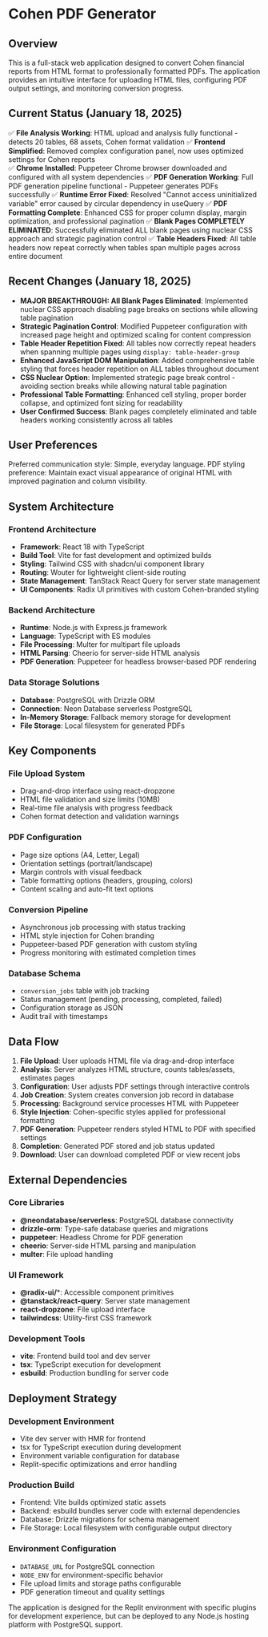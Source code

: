 # Cohen PDF Generator

## Overview
This is a full-stack web application designed to convert Cohen financial reports from HTML format to professionally formatted PDFs. The application provides an intuitive interface for uploading HTML files, configuring PDF output settings, and monitoring conversion progress.

## Current Status (January 18, 2025)
✅ **File Analysis Working**: HTML upload and analysis fully functional - detects 20 tables, 68 assets, Cohen format validation
✅ **Frontend Simplified**: Removed complex configuration panel, now uses optimized settings for Cohen reports  
✅ **Chrome Installed**: Puppeteer Chrome browser downloaded and configured with all system dependencies
✅ **PDF Generation Working**: Full PDF generation pipeline functional - Puppeteer generates PDFs successfully
✅ **Runtime Error Fixed**: Resolved "Cannot access uninitialized variable" error caused by circular dependency in useQuery
✅ **PDF Formatting Complete**: Enhanced CSS for proper column display, margin optimization, and professional pagination
✅ **Blank Pages COMPLETELY ELIMINATED**: Successfully eliminated ALL blank pages using nuclear CSS approach and strategic pagination control
✅ **Table Headers Fixed**: All table headers now repeat correctly when tables span multiple pages across entire document

## Recent Changes (January 18, 2025)
- **MAJOR BREAKTHROUGH: All Blank Pages Eliminated**: Implemented nuclear CSS approach disabling page breaks on sections while allowing table pagination
- **Strategic Pagination Control**: Modified Puppeteer configuration with increased page height and optimized scaling for content compression
- **Table Header Repetition Fixed**: All tables now correctly repeat headers when spanning multiple pages using `display: table-header-group`
- **Enhanced JavaScript DOM Manipulation**: Added comprehensive table styling that forces header repetition on ALL tables throughout document
- **CSS Nuclear Option**: Implemented strategic page break control - avoiding section breaks while allowing natural table pagination
- **Professional Table Formatting**: Enhanced cell styling, proper border collapse, and optimized font sizing for readability
- **User Confirmed Success**: Blank pages completely eliminated and table headers working consistently across all tables

## User Preferences
Preferred communication style: Simple, everyday language.
PDF styling preference: Maintain exact visual appearance of original HTML with improved pagination and column visibility.

## System Architecture

### Frontend Architecture
- **Framework**: React 18 with TypeScript
- **Build Tool**: Vite for fast development and optimized builds
- **Styling**: Tailwind CSS with shadcn/ui component library
- **Routing**: Wouter for lightweight client-side routing
- **State Management**: TanStack React Query for server state management
- **UI Components**: Radix UI primitives with custom Cohen-branded styling

### Backend Architecture
- **Runtime**: Node.js with Express.js framework
- **Language**: TypeScript with ES modules
- **File Processing**: Multer for multipart file uploads
- **HTML Parsing**: Cheerio for server-side HTML analysis
- **PDF Generation**: Puppeteer for headless browser-based PDF rendering

### Data Storage Solutions
- **Database**: PostgreSQL with Drizzle ORM
- **Connection**: Neon Database serverless PostgreSQL
- **In-Memory Storage**: Fallback memory storage for development
- **File Storage**: Local filesystem for generated PDFs

## Key Components

### File Upload System
- Drag-and-drop interface using react-dropzone
- HTML file validation and size limits (10MB)
- Real-time file analysis with progress feedback
- Cohen format detection and validation warnings

### PDF Configuration
- Page size options (A4, Letter, Legal)
- Orientation settings (portrait/landscape)
- Margin controls with visual feedback
- Table formatting options (headers, grouping, colors)
- Content scaling and auto-fit text options

### Conversion Pipeline
- Asynchronous job processing with status tracking
- HTML style injection for Cohen branding
- Puppeteer-based PDF generation with custom styling
- Progress monitoring with estimated completion times

### Database Schema
- `conversion_jobs` table with job tracking
- Status management (pending, processing, completed, failed)
- Configuration storage as JSON
- Audit trail with timestamps

## Data Flow

1. **File Upload**: User uploads HTML file via drag-and-drop interface
2. **Analysis**: Server analyzes HTML structure, counts tables/assets, estimates pages
3. **Configuration**: User adjusts PDF settings through interactive controls
4. **Job Creation**: System creates conversion job record in database
5. **Processing**: Background service processes HTML with Puppeteer
6. **Style Injection**: Cohen-specific styles applied for professional formatting
7. **PDF Generation**: Puppeteer renders styled HTML to PDF with specified settings
8. **Completion**: Generated PDF stored and job status updated
9. **Download**: User can download completed PDF or view recent jobs

## External Dependencies

### Core Libraries
- **@neondatabase/serverless**: PostgreSQL database connectivity
- **drizzle-orm**: Type-safe database queries and migrations
- **puppeteer**: Headless Chrome for PDF generation
- **cheerio**: Server-side HTML parsing and manipulation
- **multer**: File upload handling

### UI Framework
- **@radix-ui/***: Accessible component primitives
- **@tanstack/react-query**: Server state management
- **react-dropzone**: File upload interface
- **tailwindcss**: Utility-first CSS framework

### Development Tools
- **vite**: Frontend build tool and dev server
- **tsx**: TypeScript execution for development
- **esbuild**: Production bundling for server code

## Deployment Strategy

### Development Environment
- Vite dev server with HMR for frontend
- tsx for TypeScript execution during development
- Environment variable configuration for database
- Replit-specific optimizations and error handling

### Production Build
- Frontend: Vite builds optimized static assets
- Backend: esbuild bundles server code with external dependencies
- Database: Drizzle migrations for schema management
- File Storage: Local filesystem with configurable output directory

### Environment Configuration
- `DATABASE_URL` for PostgreSQL connection
- `NODE_ENV` for environment-specific behavior
- File upload limits and storage paths configurable
- PDF generation timeout and quality settings

The application is designed for the Replit environment with specific plugins for development experience, but can be deployed to any Node.js hosting platform with PostgreSQL support.